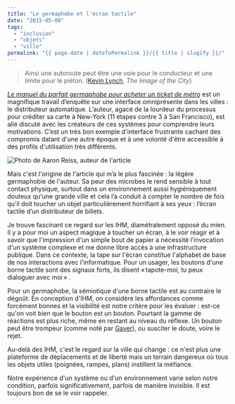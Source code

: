 ```yaml
---
title: "Le germaphobe et l'écran tactile"
date: "2015-05-08"
tags:
  - "inclusion"
  - "objets"
  - "ville"
permalink: "{{ page.date | dateToPermalink }}/{{ title | slugify }}/"
---
```


> Ainsi une autoroute peut être une voie pour le conducteur et une limite pour le piéton. ([Kevin Lynch](http://en.wikipedia.org/wiki/Kevin_A._Lynch), _The Image of the City_)

_[Le manuel du parfait germaphobe pour acheter un ticket de métro](http://nextcity.org/features/view/what-is-the-best-way-to-sell-a-train-ticket)_ est un magnifique travail d’enquête sur une interface omniprésente dans les villes : le distributeur automatique. L’auteur, agacé de la lourdeur du processus pour créditer sa carte à New-York (11 étapes contre 3 à San Francisco), est allé discuté avec les créateurs de ces systèmes pour comprendre leurs motivations. C’est un très bon exemple d'interface frustrante cachant des compromis datant d'une autre époque et à une volonté d'être accessible à des profils d'utilisation très différents.

![Photo de Aaron Reiss, auteur de l'article](/assets/images/Smudge2_860_642_80.jpg " Photo de Aaron Reiss, auteur de l'article")

Mais c'est l'origine de l'article qui m’a le plus fascinée : la légère germaphobie de l'auteur. Sa peur des microbes le rend sensible à tout contact physique, surtout dans un environnement aussi hygiéniquement douteux qu'une grande ville et cela l’a conduit à compter le nombre de fois qu’il doit toucher un objet particulièrement horrifiant à ses yeux : l’écran tactile d’un distributeur de billets.

Je trouve fascinant ce regard sur les IHM, diamétralement opposé du mien. Il y a pour moi un aspect magique à toucher un écran, à le voir réagir et à savoir que l'impression d'un simple bout de papier a nécessité l'invocation d'un système complexe et me donne libre accès à une infrastructure publique. Dans ce contexte, la tape sur l'écran constitue l'alphabet de base de nos interactions avec l'informatique. Pour un usager, les boutons d'une borne tactile sont des signaux forts, ils disent « tapote-moi, tu peux dialoguer avec moi » .

Pour un germaphobe, la sémiotique d'une borne tactile est au contraire le dégoût. En conception d'IHM, on considère les affordances comme forcément bonnes et la visibilité est notre critère pour les évaluer : est-ce qu'on voit bien que le bouton est un bouton. Pourtant la gamme de réactions est plus riche, même en restant au niveau du réflexe. Un bouton peut être trompeur (comme noté par [Gaver](http://en.wikipedia.org/wiki/Affordance#False_affordances)), ou susciter le doute, voire le rejet.

Au-delà des IHM, c'est le regard sur la ville qui change : ce n'est plus une plateforme de déplacements et de liberté mais un terrain dangereux où tous les objets utiles (poignées, rampes, plans) instillent la méfiance.

Notre expérience d'un système ou d'un environnement varie selon notre condition, parfois significativement, parfois de manière invisible. Il est toujours bon de se le voir rappeler.

